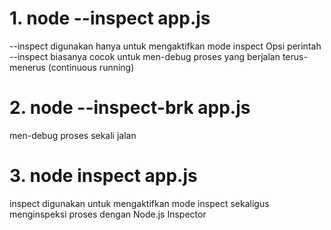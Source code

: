 # 1. node --inspect app.js
--inspect digunakan hanya untuk mengaktifkan mode inspect
Opsi perintah --inspect biasanya cocok untuk men-debug proses yang berjalan terus-menerus (continuous running)

# 2. node --inspect-brk app.js
men-debug proses sekali jalan

# 3. node inspect app.js
inspect digunakan untuk mengaktifkan mode inspect sekaligus menginspeksi proses dengan Node.js Inspector